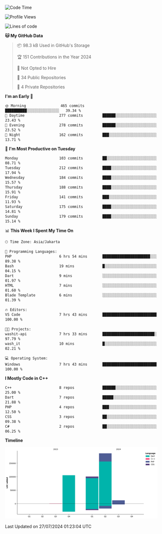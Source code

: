 <!--START_SECTION:waka-->
![Code Time](http://img.shields.io/badge/Code%20Time-140%20hrs%2056%20mins-blue)

![Profile Views](http://img.shields.io/badge/Profile%20Views-5-blue)

![Lines of code](https://img.shields.io/badge/From%20Hello%20World%20I%27ve%20Written-404.5%20thousand%20lines%20of%20code-blue)

**🐱 My GitHub Data** 

> 📦 98.3 kB Used in GitHub's Storage 
 > 
> 🏆 151 Contributions in the Year 2024
 > 
> 🚫 Not Opted to Hire
 > 
> 📜 34 Public Repositories 
 > 
> 🔑 4 Private Repositories 
 > 
**I'm an Early 🐤** 

```text
🌞 Morning                465 commits         ██████████░░░░░░░░░░░░░░░   39.34 % 
🌆 Daytime                277 commits         ██████░░░░░░░░░░░░░░░░░░░   23.43 % 
🌃 Evening                278 commits         ██████░░░░░░░░░░░░░░░░░░░   23.52 % 
🌙 Night                  162 commits         ███░░░░░░░░░░░░░░░░░░░░░░   13.71 % 
```
📅 **I'm Most Productive on Tuesday** 

```text
Monday                   103 commits         ██░░░░░░░░░░░░░░░░░░░░░░░   08.71 % 
Tuesday                  212 commits         ████░░░░░░░░░░░░░░░░░░░░░   17.94 % 
Wednesday                184 commits         ████░░░░░░░░░░░░░░░░░░░░░   15.57 % 
Thursday                 188 commits         ████░░░░░░░░░░░░░░░░░░░░░   15.91 % 
Friday                   141 commits         ███░░░░░░░░░░░░░░░░░░░░░░   11.93 % 
Saturday                 175 commits         ████░░░░░░░░░░░░░░░░░░░░░   14.81 % 
Sunday                   179 commits         ████░░░░░░░░░░░░░░░░░░░░░   15.14 % 
```


📊 **This Week I Spent My Time On** 

```text
🕑︎ Time Zone: Asia/Jakarta

💬 Programming Languages: 
PHP                      6 hrs 54 mins       ██████████████████████░░░   89.38 % 
Bash                     19 mins             █░░░░░░░░░░░░░░░░░░░░░░░░   04.15 % 
Dart                     9 mins              ░░░░░░░░░░░░░░░░░░░░░░░░░   01.97 % 
HTML                     7 mins              ░░░░░░░░░░░░░░░░░░░░░░░░░   01.60 % 
Blade Template           6 mins              ░░░░░░░░░░░░░░░░░░░░░░░░░   01.39 % 

🔥 Editors: 
VS Code                  7 hrs 43 mins       █████████████████████████   100.00 % 

🐱‍💻 Projects: 
washit-api               7 hrs 33 mins       ████████████████████████░   97.79 % 
wash_it                  10 mins             █░░░░░░░░░░░░░░░░░░░░░░░░   02.21 % 

💻 Operating System: 
Windows                  7 hrs 43 mins       █████████████████████████   100.00 % 
```

**I Mostly Code in C++** 

```text
C++                      8 repos             ██████░░░░░░░░░░░░░░░░░░░   25.00 % 
Dart                     7 repos             █████░░░░░░░░░░░░░░░░░░░░   21.88 % 
PHP                      4 repos             ███░░░░░░░░░░░░░░░░░░░░░░   12.50 % 
CSS                      3 repos             ██░░░░░░░░░░░░░░░░░░░░░░░   09.38 % 
C#                       2 repos             ██░░░░░░░░░░░░░░░░░░░░░░░   06.25 % 
```



**Timeline**

![Lines of Code chart](https://raw.githubusercontent.com/PradiptaAhmad/PradiptaAhmad/main/assets/bar_graph.png)


 Last Updated on 27/07/2024 01:23:04 UTC
<!--END_SECTION:waka-->
